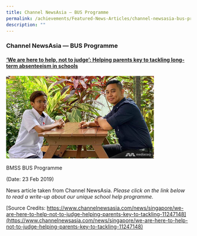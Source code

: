 ```yaml
---
title: Channel NewsAsia — BUS Programme
permalink: /achievements/Featured-News-Articles/channel-newsasia-bus-programme/
description: ""
---
```


### Channel NewsAsia — BUS Programme

#### [‘We are here to help, not to judge’: Helping parents key to tackling long-term absenteeism in schools](https://www.channelnewsasia.com/singapore/we-are-here-help-not-judge-helping-parents-key-tackling-long-term-absenteeism-schools-900366)

<img src="/images/newsfeature.png" style="width:80%">  

BMSS BUS Programme

(Date: 23 Feb 2019)

News article taken from Channel NewsAsia. _Please click on the link below to read a write-up about our unique school help programme._

[Source Credits: https://www.channelnewsasia.com/news/singapore/we-are-here-to-help-not-to-judge-helping-parents-key-to-tackling-11247148](https://www.channelnewsasia.com/news/singapore/we-are-here-to-help-not-to-judge-helping-parents-key-to-tackling-11247148)